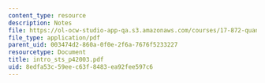 ```yaml
---
content_type: resource
description: Notes
file: https://ol-ocw-studio-app-qa.s3.amazonaws.com/courses/17-872-quantitative-research-in-political-science-and-public-policy-spring-2004/8edfa53c59eec63f8483ea92fee597c6_intro_sts_p42003.pdf
file_type: application/pdf
parent_uid: 003474d2-860a-0f0e-2f6a-7676f5233227
resourcetype: Document
title: intro_sts_p42003.pdf
uid: 8edfa53c-59ee-c63f-8483-ea92fee597c6
---
```

